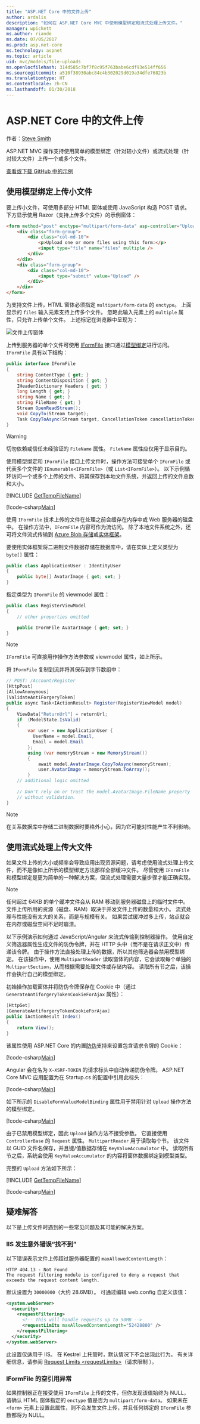 ```yaml
---
title: "ASP.NET Core 中的文件上传"
author: ardalis
description: "如何在 ASP.NET Core MVC 中使用模型绑定和流式处理上传文件。"
manager: wpickett
ms.author: riande
ms.date: 07/05/2017
ms.prod: asp.net-core
ms.technology: aspnet
ms.topic: article
uid: mvc/models/file-uploads
ms.openlocfilehash: 314d585c7bf7f8c95f763babe6cdf93e514ff656
ms.sourcegitcommit: a510f38930abc84c4b302029d019a34dfe76823b
ms.translationtype: HT
ms.contentlocale: zh-CN
ms.lasthandoff: 01/30/2018
---
```

# <a name="file-uploads-in-aspnet-core"></a>ASP.NET Core 中的文件上传

作者：[Steve Smith](https://ardalis.com/)

ASP.NET MVC 操作支持使用简单的模型绑定（针对较小文件）或流式处理（针对较大文件）上传一个或多个文件。

[查看或下载 GitHub 中的示例](https://github.com/aspnet/Docs/tree/master/aspnetcore/mvc/models/file-uploads/sample/FileUploadSample)

## <a name="uploading-small-files-with-model-binding"></a>使用模型绑定上传小文件

要上传小文件，可使用多部分 HTML 窗体或使用 JavaScript 构造 POST 请求。 下方显示使用 Razor（支持上传多个文件）的示例窗体：

```html
<form method="post" enctype="multipart/form-data" asp-controller="UploadFiles" asp-action="Index">
    <div class="form-group">
        <div class="col-md-10">
            <p>Upload one or more files using this form:</p>
            <input type="file" name="files" multiple />
        </div>
    </div>
    <div class="form-group">
        <div class="col-md-10">
            <input type="submit" value="Upload" />
        </div>
    </div>
</form>
```

为支持文件上传，HTML 窗体必须指定 `multipart/form-data` 的 `enctype`。 上面显示的 `files` 输入元素支持上传多个文件。 忽略此输入元素上的 `multiple` 属性，只允许上传单个文件。 上述标记在浏览器中呈现为：

![文件上传窗体](file-uploads/_static/upload-form.png)

上传到服务器的单个文件可使用 [IFormFile](https://docs.microsoft.com/aspnet/core/api/microsoft.aspnetcore.http.iformfile) 接口通过[模型绑定](xref:mvc/models/model-binding)进行访问。 `IFormFile` 具有以下结构：

```csharp
public interface IFormFile
{
    string ContentType { get; }
    string ContentDisposition { get; }
    IHeaderDictionary Headers { get; }
    long Length { get; }
    string Name { get; }
    string FileName { get; }
    Stream OpenReadStream();
    void CopyTo(Stream target);
    Task CopyToAsync(Stream target, CancellationToken cancellationToken = null);
}
```

> [!WARNING]
> 切勿依赖或信任未经验证的 `FileName` 属性。 `FileName` 属性应仅用于显示目的。

使用模型绑定和 `IFormFile` 接口上传文件时，操作方法可接受单个 `IFormFile` 或代表多个文件的 `IEnumerable<IFormFile>`（或 `List<IFormFile>`）。 以下示例循环访问一个或多个上传的文件、将其保存到本地文件系统，并返回上传的文件总数和大小。

[!INCLUDE [GetTempFileName](../../includes/GetTempFileName.md)]

[!code-csharp[Main](file-uploads/sample/FileUploadSample/Controllers/UploadFilesController.cs?name=snippet1)]

使用 `IFormFile` 技术上传的文件在处理之前会缓存在内存中或 Web 服务器的磁盘中。 在操作方法中，`IFormFile` 内容可作为流访问。 除了本地文件系统之外，还可将文件流式传输到 [Azure Blob 存储](https://azure.microsoft.com/documentation/articles/vs-storage-aspnet5-getting-started-blobs/)或[实体框架](https://docs.microsoft.com/ef/core/index)。

要使用实体框架将二进制文件数据存储在数据库中，请在实体上定义类型为 `byte[]` 属性：

```csharp
public class ApplicationUser : IdentityUser
{
    public byte[] AvatarImage { get; set; }
}
```

指定类型为 `IFormFile` 的 viewmodel 属性：

```csharp
public class RegisterViewModel
{
    // other properties omitted

    public IFormFile AvatarImage { get; set; }
}
```

> [!NOTE]
> `IFormFile` 可直接用作操作方法参数或 viewmodel 属性，如上所示。

将 `IFormFile` 复制到流并将其保存到字节数组中：

```csharp
// POST: /Account/Register
[HttpPost]
[AllowAnonymous]
[ValidateAntiForgeryToken]
public async Task<IActionResult> Register(RegisterViewModel model)
{
    ViewData["ReturnUrl"] = returnUrl;
    if  (ModelState.IsValid)
    {
        var user = new ApplicationUser {
          UserName = model.Email,
          Email = model.Email
        };
        using (var memoryStream = new MemoryStream())
        {
            await model.AvatarImage.CopyToAsync(memoryStream);
            user.AvatarImage = memoryStream.ToArray();
        }
    // additional logic omitted
    
    // Don't rely on or trust the model.AvatarImage.FileName property 
    // without validation.
}
```

> [!NOTE]
> 在关系数据库中存储二进制数据时要格外小心，因为它可能对性能产生不利影响。

## <a name="uploading-large-files-with-streaming"></a>使用流式处理上传大文件

如果文件上传的大小或频率会导致应用出现资源问题，请考虑使用流式处理上传文件，而不是像如上所示的模型绑定方法那样全部缓冲文件。 尽管使用 `IFormFile` 和模型绑定是更为简单的一种解决方案，但流式处理需要大量步骤才能正确实现。

> [!NOTE]
> 任何超过 64KB 的单个缓冲文件会从 RAM 移动到服务器磁盘上的临时文件中。 文件上传所用的资源（磁盘、RAM）取决于并发文件上传的数量和大小。 流式处理与性能没有太大的关系，而是与规模有关。 如果尝试缓冲过多上传，站点就会在内存或磁盘空间不足时崩溃。

以下示例演示如何通过 JavaScript/Angular 来流式传输到控制器操作。 使用自定义筛选器属性生成文件的防伪令牌，并在 HTTP 头中（而不是在请求正文中）传递该令牌。 由于操作方法直接处理上传的数据，所以其他筛选器会禁用模型绑定。 在该操作中，使用 `MultipartReader` 读取窗体的内容，它会读取每个单独的 `MultipartSection`，从而根据需要处理文件或存储内容。 读取所有节之后，该操作会执行自己的模型绑定。

初始操作加载窗体并将防伪令牌保存在 Cookie 中（通过 `GenerateAntiforgeryTokenCookieForAjax` 属性）：

```csharp
[HttpGet]
[GenerateAntiforgeryTokenCookieForAjax]
public IActionResult Index()
{
    return View();
}
```

该属性使用 ASP.NET Core 的内置[防伪](xref:security/anti-request-forgery)支持来设置包含请求令牌的 Cookie：

[!code-csharp[Main](file-uploads/sample/FileUploadSample/Filters/GenerateAntiforgeryTokenCookieForAjaxAttribute.cs?name=snippet1)]

Angular 会在名为 `X-XSRF-TOKEN` 的请求标头中自动传递防伪令牌。 ASP.NET Core MVC 应用配置为在 Startup.cs 的配置中引用此标头：

[!code-csharp[Main](file-uploads/sample/FileUploadSample/Startup.cs?name=snippet1)]

如下所示的 `DisableFormValueModelBinding` 属性用于禁用针对 `Upload` 操作方法的模型绑定。

[!code-csharp[Main](file-uploads/sample/FileUploadSample/Filters/DisableFormValueModelBindingAttribute.cs?name=snippet1)]

由于已禁用模型绑定，因此 `Upload` 操作方法不接受参数。 它直接使用 `ControllerBase` 的 `Request` 属性。 `MultipartReader` 用于读取每个节。 该文件以 GUID 文件名保存，并且键/值数据存储在 `KeyValueAccumulator` 中。 读取所有节之后，系统会使用 `KeyValueAccumulator` 的内容将窗体数据绑定到模型类型。

完整的 `Upload` 方法如下所示：

[!INCLUDE [GetTempFileName](../../includes/GetTempFileName.md)]

[!code-csharp[Main](file-uploads/sample/FileUploadSample/Controllers/StreamingController.cs?name=snippet1)]

## <a name="troubleshooting"></a>疑难解答

以下是上传文件时遇到的一些常见问题及其可能的解决方案。

### <a name="unexpected-not-found-error-with-iis"></a>IIS 发生意外错误“找不到”

以下错误表示文件上传超过服务器配置的 `maxAllowedContentLength`：

```
HTTP 404.13 - Not Found
The request filtering module is configured to deny a request that exceeds the request content length.
```

默认设置为 `30000000`（大约 28.6MB）。 可通过编辑 web.config 自定义该值：

```xml
<system.webServer>
  <security>
    <requestFiltering>
      <!-- This will handle requests up to 50MB -->
      <requestLimits maxAllowedContentLength="52428800" />
    </requestFiltering>
  </security>
</system.webServer>
```

此设置仅适用于 IIS。 在 Kestrel 上托管时，默认情况下不会出现此行为。 有关详细信息，请参阅 [Request Limits \<requestLimits\>](https://docs.microsoft.com/iis/configuration/system.webServer/security/requestFiltering/requestLimits/)（请求限制 <requestLimits>）。

### <a name="null-reference-exception-with-iformfile"></a>IFormFile 的空引用异常

如果控制器正在接受使用 `IFormFile` 上传的文件，但你发现该值始终为 NULL，请确认 HTML 窗体指定的 `enctype` 值是否为 `multipart/form-data`。 如果未在 `<form>` 元素上设置此属性，则不会发生文件上传，并且任何绑定的 `IFormFile` 参数都将为 NULL。
